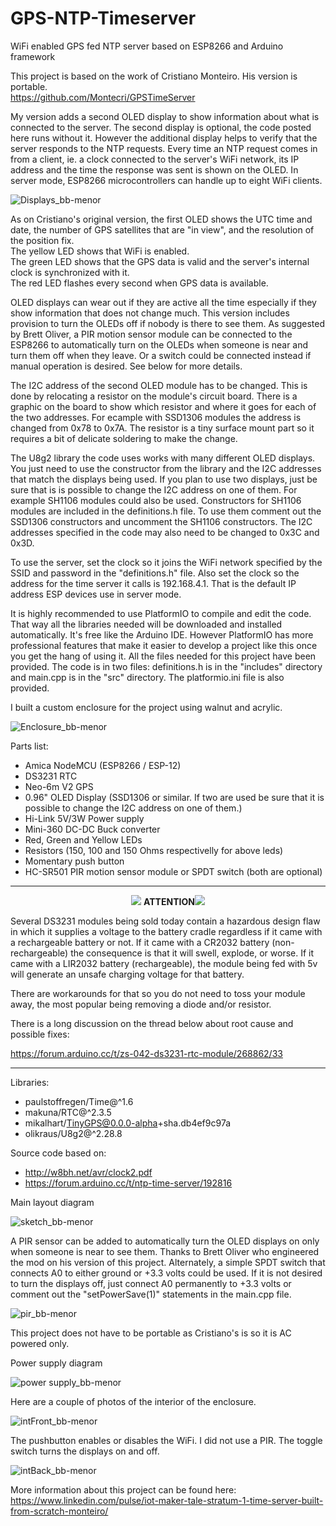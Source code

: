 # GPS-NTP-Timeserver
WiFi enabled GPS fed NTP server based on ESP8266 and Arduino framework 

This project is based on the work of Cristiano Monteiro. His version is portable.<br>
https://github.com/Montecri/GPSTimeServer

My version adds a second OLED display to show information about what is connected to the server. The second display is optional, 
the code posted here runs without it. However the additional display helps to verify that the server responds to the NTP requests. 
Every time an NTP request comes in from a client, ie. a clock connected to the server's WiFi network, its IP address and 
the time the response was sent is shown on the OLED. In server mode, ESP8266 microcontrollers can handle up to eight WiFi 
clients.

![Displays_bb-menor](https://github.com/mmarkin/GPS-NTP-Timeserver/blob/main/IMAGES/FrontCloseUp.JPG)

As on Cristiano's original version, the first OLED shows the UTC time and date, the number of GPS satellites that are
"in view", and the resolution of the position fix.<br>
The yellow LED shows that WiFi is enabled.<br> 
The green LED shows that the GPS data is valid and the server's internal clock is synchronized with it.    
The red LED flashes every second when GPS data is available.

OLED displays can wear out if they are active all the time especially if they show information that does not change much.
This version includes provision to turn the OLEDs off if nobody is there to see them. As suggested by Brett Oliver, a
PIR motion sensor module can be connected to the ESP8266 to automatically turn on the OLEDs when someone
is near and turn them off when they leave. Or a switch could be connected instead if manual operation is desired.
See below for more details.

The I2C address of the second OLED module has to be changed. This is done by relocating a resistor on the module's circuit
board. There is a graphic on the board to show which resistor and where it goes for each of the two addresses. For ecample
with SSD1306 modules the address is changed from 0x78 to 0x7A. The resistor is a tiny surface mount part so it requires
a bit of delicate soldering to make the change.

The U8g2 library the code uses works with many different OLED displays. 
You just need to use the constructor from the library and the I2C addresses that match the displays being used.
If you plan to use two displays, just be sure that is is possible to change the I2C address on one of them.
For example SH1106 modules could also be used. Constructors for SH1106 modules are included in the definitions.h file. 
To use them comment out the SSD1306 constructors and uncomment the SH1106 constructors. 
The I2C addresses specified in the code may also need to be changed to 0x3C and 0x3D. 

To use the server, set the clock so it joins the WiFi network specified by the SSID and password in the "definitions.h" 
file. Also set the clock so the address for the time server it calls is 192.168.4.1. That is the default IP address ESP 
devices use in server mode.

It is highly recommended to use PlatformIO to compile and edit the code. That way all the libraries needed will be 
downloaded and installed automatically. It's free like the Arduino IDE. However PlatformIO has more professional features 
that make it easier to develop a project like this once you get the hang of using it. All the files needed for this project 
have been provided. The code is in two files: definitions.h is in the "includes" directory and main.cpp is in the "src" 
directory. The platformio.ini file is also provided. 
 
I built a custom enclosure for the project using walnut and acrylic.  

![Enclosure_bb-menor](https://github.com/mmarkin/GPS-NTP-Timeserver/blob/main/IMAGES/Enclosure.JPG)

Parts list:

- Amica NodeMCU (ESP8266 / ESP-12)                   
- DS3231 RTC
- Neo-6m V2 GPS
- 0.96" OLED Display (SSD1306 or similar. 
  If two are used be sure that it is possible to change the I2C address on one of them.) 
- Hi-Link 5V/3W Power supply
- Mini-360 DC-DC Buck converter
- Red, Green and Yellow LEDs
- Resistors (150, 100 and 150 Ohms respectivelly for above leds)
- Momentary push button
- HC-SR501 PIR motion sensor module or SPDT switch (both are optional)

---
<p align="center"><img src="https://user-images.githubusercontent.com/38574378/132773469-08fb7b59-2f9d-4641-9665-c8d50d3904bc.png">  
<b>ATTENTION</b><img src="https://user-images.githubusercontent.com/38574378/132773469-08fb7b59-2f9d-4641-9665-c8d50d3904bc.png"></p> 

Several DS3231 modules being sold today contain a hazardous design flaw in which it supplies a voltage to the battery cradle 
regardless if it came with a rechargeable battery or not. 
If it came with a CR2032 battery (non-rechargeable) the consequence is that it will swell, explode, or worse. 
If it came with a LIR2032 battery (rechargeable), the module being fed with 5v will generate an unsafe charging voltage for 
that battery.

There are workarounds for that so you do not need to toss your module away, the most popular being removing a diode and/or 
resistor.

There is a long discussion on the thread below about root cause and possible fixes:

https://forum.arduino.cc/t/zs-042-ds3231-rtc-module/268862/33

---

Libraries:

- paulstoffregen/Time@^1.6
- makuna/RTC@^2.3.5
- mikalhart/TinyGPS@0.0.0-alpha+sha.db4ef9c97a
- olikraus/U8g2@^2.28.8

Source code based on:

- http://w8bh.net/avr/clock2.pdf
- https://forum.arduino.cc/t/ntp-time-server/192816

Main layout diagram

![sketch_bb-menor](https://github.com/mmarkin/GPS-NTP-Timeserver/blob/main/IMAGES/MainBoard.png)

A PIR sensor can be added to automatically turn the OLED displays on only when someone is near to see them.
Thanks to Brett Oliver who engineered the mod on his version of this project.
Alternately, a simple SPDT switch that connects A0 to either ground or +3.3 volts could be used. 
If it is not desired to turn the displays off, just connect A0 permanently to +3.3 volts or comment out the 
"setPowerSave(1)" statements in the main.cpp file. 

![pir_bb-menor](https://github.com/mmarkin/GPS-NTP-Timeserver/blob/main/IMAGES/PIR.jpg)

This project does not have to be portable as Cristiano's is so it is AC powered only. 

Power supply diagram

![power supply_bb-menor](https://github.com/mmarkin/GPS-NTP-Timeserver/blob/main/IMAGES/PowerSupply.png)

Here are a couple of photos of the interior of the enclosure.

![intFront_bb-menor](https://github.com/mmarkin/GPS-NTP-Timeserver/blob/main/IMAGES/InteriorFront.JPG)

The pushbutton enables or disables the WiFi. I did not use a PIR. The toggle switch turns the displays on and off.

![intBack_bb-menor](https://github.com/mmarkin/GPS-NTP-Timeserver/blob/main/IMAGES/InteriorBack.JPG)

More information about this project can be found here:<br>
https://www.linkedin.com/pulse/iot-maker-tale-stratum-1-time-server-built-from-scratch-monteiro/

